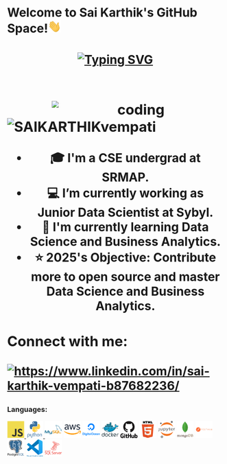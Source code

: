 # Welcome to Sai Karthik's GitHub Space!<img src="https://raw.githubusercontent.com/ABSphreak/ABSphreak/master/gifs/Hi.gif" height="30" />
<!-- <img align="right" alt="GIF" height="160px" src="https://media.giphy.com/media/du3J3cXyzhj75IOgvA/giphy.gif" /> -->
<h1 align = "center">
 <a href="https://git.io/typing-svg"><img src="https://readme-typing-svg.herokuapp.com?font=Fira+Code&size=75&duration=1500&pause=600&color=0CE82B&background=000000EE&center=true&vCenter=true&multiline=true&width=1920&height=384&lines=Hello+World!;My+name+is+Sai+Karthik;Welcome+to+my+README" alt="Typing SVG" /><a/>
 <h1/>
<!-- <p align="left"> <img src="https://komarev.com/ghpvc/?username=Stapa1&label=Profile%20views&color=0e75b6&style=flat" alt="Stapa1" /> </p> -->
  
<!--<h3 align="center">Passionate about Data Science and Ios Develeopment</h3> -->
<h3><img align="right" alt="coding" width="400" src="images/Cyberpunk Gif - IceGif.gif">
<p align="left"> <img src="https://komarev.com/ghpvc/?username=SAIKARTHIKvempati&label=Profile%20views&color=0e75b6&style=flat" alt="SAIKARTHIKvempati" /> </p>
</h3>


<!-- - 🌱 I’m currently learning **Data Mining** -->

<!-- - 📫 How to reach me **manigorla7@gmail.com** -->

- 🎓 I'm a CSE undergrad at SRMAP.  
- 💻 I’m currently working as Junior Data Scientist at Sybyl. 
- 👯 I'm currently learning Data Science and Business Analytics.
- ⭐ 2025's Objective: Contribute more to open source and master Data Science and Business Analytics. 

<!-- - ⚡ Fun fact **I am a procastinator** -->


<h3 align="left">Connect with me:</h3>
<p align="left">
<a href="https://www.linkedin.com/in/sai-karthik-vempati-b87682236/" target="blank"><img align="center" src="https://raw.githubusercontent.com/rahuldkjain/github-profile-readme-generator/master/src/images/icons/Social/linked-in-alt.svg" alt="https://www.linkedin.com/in/sai-karthik-vempati-b87682236/" height="30" width="40" /></a>
</p>

<h3 align="left">Languages: </h3>
<p align="left"> 
  <a href="https://developer.mozilla.org/en-US/docs/Web/JavaScript" target="_blank" rel="noreferrer">
    <img src="https://raw.githubusercontent.com/devicons/devicon/master/icons/javascript/javascript-original.svg" alt="javascript" width="40" height="40"/> 
  </a> 
  <a href="https://www.python.org" target="_blank" rel="noreferrer"> 
    <img src="https://github.com/devicons/devicon/blob/ca28c779441053191ff11710fe24a9e6c23690d6/icons/python/python-original-wordmark.svg" alt="python" width="40" height="40"/> 
  </a>
  <a> 
    <img src="https://github.com/devicons/devicon/blob/ca28c779441053191ff11710fe24a9e6c23690d6/icons/mysql/mysql-original-wordmark.svg" alt="MySQL" width="40" height="40"/>
  </a>
  <a>
    <img src="https://github.com/devicons/devicon/blob/master/icons/amazonwebservices/amazonwebservices-original-wordmark.svg" alt="AWS" width="40" height="40"/>
  </a>
  <a>
    <img src="https://github.com/devicons/devicon/blob/master/icons/digitalocean/digitalocean-original-wordmark.svg" alt="DigitalOcean" width="40" height="40"/>
  </a>
  <a>
    <img src="https://github.com/devicons/devicon/blob/master/icons/docker/docker-original-wordmark.svg" alt="Docker" width="40" height="40"/>
  </a>
  <a>
    <img src="https://github.com/devicons/devicon/blob/master/icons/github/github-original-wordmark.svg" alt="GitHub" width="40" height="40"/>
  </a>
  <a>
    <img src="https://github.com/devicons/devicon/blob/master/icons/html5/html5-original-wordmark.svg" alt="HTML5" width="40" height="40"/>
  </a>
  <a>
    <img src="https://github.com/devicons/devicon/blob/master/icons/jupyter/jupyter-original-wordmark.svg" alt="Jupyter" width="40" height="40"/>
  </a>
  <a>
    <img src="https://github.com/devicons/devicon/blob/master/icons/mongodb/mongodb-original-wordmark.svg" alt="MongoDB" width="40" height="40"/>
  </a>
  <a>
    <img src="https://github.com/devicons/devicon/blob/master/icons/postman/postman-original-wordmark.svg" alt="Postman" width="40" height="40"/>
  </a>
  <a>
    <img src="https://github.com/devicons/devicon/blob/master/icons/postgresql/postgresql-original-wordmark.svg" alt="PostgreSQL" width="40" height="40"/>
  </a>
  <a>
    <img src="https://github.com/devicons/devicon/blob/ca28c779441053191ff11710fe24a9e6c23690d6/icons/vscode/vscode-original-wordmark.svg" alt="VSCode" width="40" height="40"/>
  </a>
  <a>
    <img src="https://github.com/devicons/devicon/blob/ca28c779441053191ff11710fe24a9e6c23690d6/icons/microsoftsqlserver/microsoftsqlserver-plain-wordmark.svg" alt="VSCode" width="40" height="40"/>
  </a>
 
</p>



  
  

